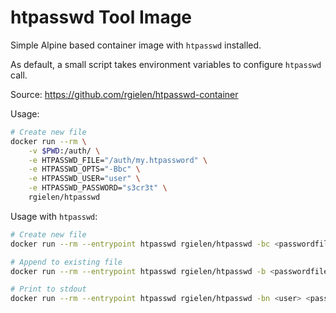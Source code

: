 # htpasswd Tool Image

Simple Alpine based container image with `htpasswd` installed.

As default, a small script takes environment variables to configure `htpasswd` call.

Source: https://github.com/rgielen/htpasswd-container⁠

Usage:

```bash
# Create new file
docker run --rm \
    -v $PWD:/auth/ \
    -e HTPASSWD_FILE="/auth/my.htpassword" \
    -e HTPASSWD_OPTS="-Bbc" \
    -e HTPASSWD_USER="user" \
    -e HTPASSWD_PASSWORD="s3cr3t" \
    rgielen/htpasswd
```

Usage with `htpasswd`:

```bash
# Create new file
docker run --rm --entrypoint htpasswd rgielen/htpasswd -bc <passwordfile> </passwordfile> <user> <password>

# Append to existing file
docker run --rm --entrypoint htpasswd rgielen/htpasswd -b <passwordfile> </passwordfile> <user> <password>

# Print to stdout
docker run --rm --entrypoint htpasswd rgielen/htpasswd -bn <user> <password>
```
